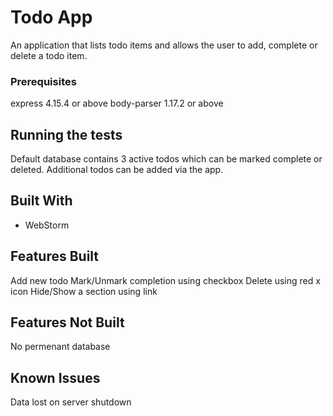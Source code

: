 # Todo App

An application that lists todo items and allows the user to add, complete or delete a todo item.

### Prerequisites

express 4.15.4 or above
body-parser 1.17.2 or above

## Running the tests

Default database contains 3 active todos which can be marked complete or deleted. Additional todos can be added via the app.

## Built With

* WebStorm

## Features Built

Add new todo
Mark/Unmark completion using checkbox
Delete using red x icon
Hide/Show a section using link

## Features Not Built

No permenant database

## Known Issues

Data lost on server shutdown
